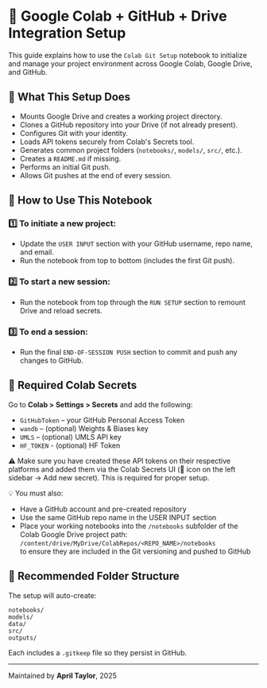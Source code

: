 # 🔧 Google Colab + GitHub + Drive Integration Setup

This guide explains how to use the `Colab Git Setup` notebook to initialize and manage your project environment across Google Colab, Google Drive, and GitHub.

## 📌 What This Setup Does

- Mounts Google Drive and creates a working project directory.
- Clones a GitHub repository into your Drive (if not already present).
- Configures Git with your identity.
- Loads API tokens securely from Colab's Secrets tool.
- Generates common project folders (`notebooks/`, `models/`, `src/`, etc.).
- Creates a `README.md` if missing.
- Performs an initial Git push.
- Allows Git pushes at the end of every session.

## 🧭 How to Use This Notebook

### 1️⃣ To **initiate a new project**:
- Update the `USER INPUT` section with your GitHub username, repo name, and email.
- Run the notebook from top to bottom (includes the first Git push).

### 2️⃣ To **start a new session**:
- Run the notebook from top through the `RUN SETUP` section to remount Drive and reload secrets.

### 3️⃣ To **end a session**:
- Run the final `END-OF-SESSION PUSH` section to commit and push any changes to GitHub.

## 🔐 Required Colab Secrets

Go to **Colab > Settings > Secrets** and add the following:

- `GitHubToken` – your GitHub Personal Access Token
- `wandb` – (optional) Weights & Biases key
- `UMLS` – (optional) UMLS API key
- `HF_TOKEN` - (optional) HF Token

⚠️ Make sure you have created these API tokens on their respective platforms and added them
via the Colab Secrets UI (🔑 icon on the left sidebar → Add new secret). This is required for proper setup.

💡 You must also:
- Have a GitHub account and pre-created repository
- Use the same GitHub repo name in the USER INPUT section
- Place your working notebooks into the `/notebooks` subfolder of the Colab Google Drive project path:  
  `/content/drive/MyDrive/ColabRepos/<REPO_NAME>/notebooks`  
  to ensure they are included in the Git versioning and pushed to GitHub


## 🧪 Recommended Folder Structure

The setup will auto-create:

```
notebooks/
models/
data/
src/
outputs/
```

Each includes a `.gitkeep` file so they persist in GitHub.

---

Maintained by **April Taylor**, 2025
